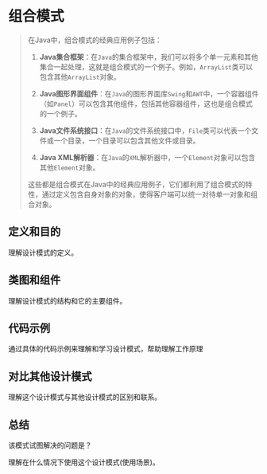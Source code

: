 # 组合模式

> 在Java中，组合模式的经典应用例子包括：
>
> 1. **Java集合框架**：在`Java`的集合框架中，我们可以将多个单一元素和其他集合一起处理，这就是组合模式的一个例子。例如，`ArrayList`类可以包含其他`ArrayList`对象。
>
> 2. **Java图形界面组件**：在`Java`的图形界面库`Swing`和`AWT`中，一个容器组件（如`Panel`）可以包含其他组件，包括其他容器组件，这也是组合模式的一个例子。
>
> 3. **Java文件系统接口**：在`Java`的文件系统接口中，`File`类可以代表一个文件或一个目录，一个目录可以包含其他文件或目录。
>
> 4. **Java XML解析器**：在`Java`的`XML`解析器中，一个`Element`对象可以包含其他`Element`对象。
>
> 这些都是组合模式在Java中的经典应用例子，它们都利用了组合模式的特性，通过定义包含自身对象的对象，使得客户端可以统一对待单一对象和组合对象。

## 定义和目的

理解设计模式的定义。

## 类图和组件

理解设计模式的结构和它的主要组件。

## 代码示例

通过具体的代码示例来理解和学习设计模式，帮助理解工作原理

## 对比其他设计模式

理解这个设计模式与其他设计模式的区别和联系。

## 总结

该模式试图解决的问题是？

理解在什么情况下使用这个设计模式(使用场景)。

